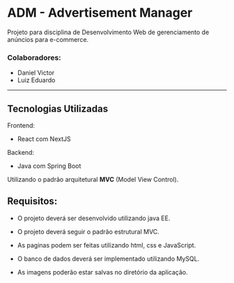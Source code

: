 # ADM - Advertisement Manager
Projeto para disciplina de Desenvolvimento Web de gerenciamento de anúncios para e-commerce.
### Colaboradores:
- Daniel Victor
- Luiz Eduardo
***
## Tecnologias Utilizadas
Frontend:
- React com NextJS

Backend:
- Java com Spring Boot

Utilizando o padrão arquitetural **MVC** (Model View Control).

## Requisitos: 
- O projeto deverá ser desenvolvido utilizando java EE.

- O projeto deverá seguir o padrão estrutural MVC. 

- As paginas podem ser feitas utilizando html, css e JavaScript.

- O banco de dados deverá ser implementado utilizando MySQL.

- As imagens poderão estar salvas no diretório da aplicação.
